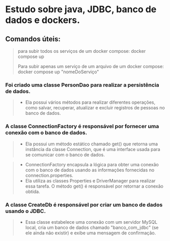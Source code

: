 # Estudo sobre java, JDBC, banco de dados e dockers.
## Comandos úteis:
> para subir todos os serviços de um docker compose: docker compose up
> 
> Para subir apenas um serviço de um arquivo de um docker compose: docker compose up "nomeDoServiço" 

### Foi criado uma classe PersonDao para realizar a persistência de dados.
> - Ela possui vários métodos para realizar diferentes operações, como salvar, recuperar, atualizar e excluir registros de pessoas no banco de dados.

### A classe ConnectionFactory é responsável por fornecer uma conexão com o banco de dados. 
> - Ela possui um método estático chamado get() que retorna uma instância da classe Connection, que é uma interface usada para se comunicar com o banco de dados.

> - ConnectionFactory encapsula a lógica para obter uma conexão com o banco de dados usando as informações fornecidas no connection.properties. 
> -  Ela utiliza as classes Properties e DriverManager para realizar essa tarefa. O método get() é responsável por retornar a conexão obtida.

### A classe CreateDb é responsável por criar um banco de dados usando o JDBC.
> -  Essa classe estabelece uma conexão com um servidor MySQL local, cria um banco de dados chamado "banco_com_jdbc" (se ele ainda não existir) e exibe uma mensagem de confirmação.
